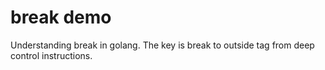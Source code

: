 # break demo
Understanding break in golang.
The key is break to outside tag from deep control instructions.

